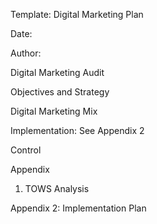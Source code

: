Template:
Digital Marketing Plan

Date:

Author:







<!-- Unsupported block type: table -->

<!-- Unsupported block type: table -->

Digital
Marketing Audit

<!-- Unsupported block type: table -->

Objectives
and Strategy

<!-- Unsupported block type: table -->

Digital
Marketing Mix

<!-- Unsupported block type: table -->

Implementation:
See Appendix 2

<!-- Unsupported block type: table -->

Control

<!-- Unsupported block type: table -->

Appendix
1. TOWS Analysis

<!-- Unsupported block type: table -->

Appendix
2: Implementation Plan

<!-- Unsupported block type: table -->











<!-- Unsupported block type: child_page -->

<!-- Unsupported block type: child_page -->

<!-- Unsupported block type: child_page -->

<!-- Unsupported block type: child_page -->

<!-- Unsupported block type: child_page -->

<!-- Unsupported block type: child_page -->

<!-- Unsupported block type: child_page -->

<!-- Unsupported block type: child_page -->

<!-- Unsupported block type: child_page -->

<!-- Unsupported block type: child_page -->

<!-- Unsupported block type: child_page -->

<!-- Unsupported block type: child_page -->

<!-- Unsupported block type: child_page -->

<!-- Unsupported block type: child_page -->

<!-- Unsupported block type: child_page -->

<!-- Unsupported block type: child_page -->

<!-- Unsupported block type: child_page -->

<!-- Unsupported block type: child_page -->

<!-- Unsupported block type: child_page -->

<!-- Unsupported block type: child_page -->